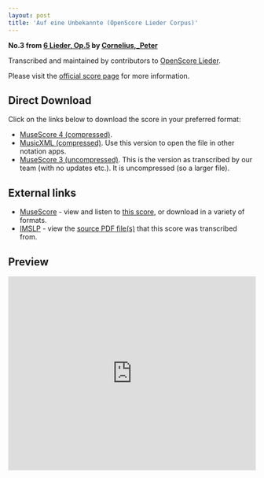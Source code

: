 ```yaml
---
layout: post
title: 'Auf eine Unbekannte (OpenScore Lieder Corpus)'
---
```


__No.3 from [6 Lieder, Op.5](https://fourscoreandmore.org/OpenScore/Cornelius%2C_Peter/6_Lieder%2C_Op.5/) by [Cornelius,_Peter](https://fourscoreandmore.org/OpenScore/Cornelius%2C_Peter)__

Transcribed and maintained by contributors to [OpenScore Lieder].

Please visit the [official score page] for more information.

[official score page]: https://musescore.com/openscore-lieder-corpus/scores/5051353
[OpenScore Lieder]: https://musescore.com/openscore-lieder-corpus

## Direct Download

Click on the links below to download the score in your preferred format:
- [MuseScore 4 (compressed)](https://fourscoreandmore.org/OpenScore/Cornelius%2C_Peter/6_Lieder%2C_Op.5/3_Auf_eine_Unbekannte.mscz).
- [MusicXML (compressed)](https://fourscoreandmore.org/OpenScore/Cornelius%2C_Peter/6_Lieder%2C_Op.5/3_Auf_eine_Unbekannte.mxl). Use this version to open the file in other notation apps.
- [MuseScore 3 (uncompressed)](https://raw.githubusercontent.com/OpenScore/Lieder/refs/heads/main/scores/Cornelius%2C_Peter/6_Lieder%2C_Op.5/3_Auf_eine_Unbekannte/lc5051353.mscx). This is the version as transcribed by our team (with no updates etc.). It is uncompressed (so a larger file).

## External links

- [MuseScore] - view and listen to [this score][MuseScore], or download in a variety of formats.
- [IMSLP] - view the [source PDF file(s)][IMSLP] that this score was transcribed from.

[MuseScore]: https://musescore.com/score/5051353
[IMSLP]: https://imslp.org/wiki/Special:ReverseLookup/24063

## Preview

<iframe width="100%" height="394" src="https://musescore.com/openscore-lieder-corpus/scores/5051353/embed" frameborder="0" allowfullscreen allow="autoplay; fullscreen"></iframe>
